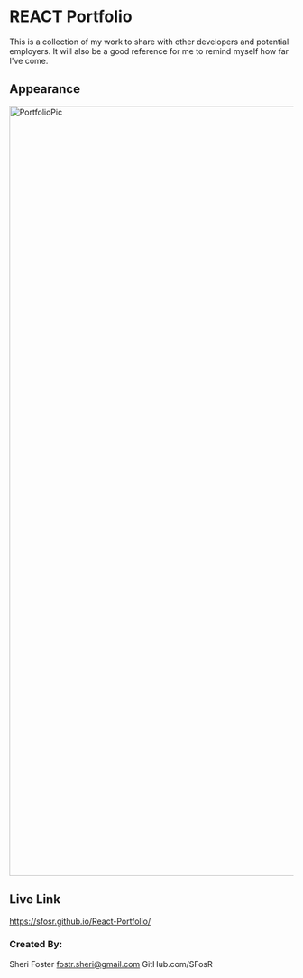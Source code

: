 # REACT Portfolio
This is a collection of my work to share with other developers and potential employers. It will also be a good reference for me to remind myself how far I've come. 

## Appearance

<img width="1365" alt="PortfolioPic" src="https://user-images.githubusercontent.com/87589967/149637881-d4643294-a223-45fb-8eea-7835cf15177e.png">

## Live Link

https://sfosr.github.io/React-Portfolio/


### Created By:
Sheri Foster  fostr.sheri@gmail.com  GitHub.com/SFosR
